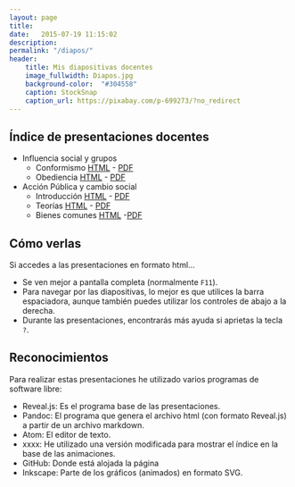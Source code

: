 ```yaml
---
layout: page
title:  
date:   2015-07-19 11:15:02
description:
permalink: "/diapos/"
header:
    title: Mis diapositivas docentes
    image_fullwidth: Diapos.jpg
    background-color:  "#304558"
    caption: StockSnap
    caption_url: https://pixabay.com/p-699273/?no_redirect
---
```



## Índice de presentaciones docentes

- Influencia social y grupos
     - Conformismo [HTML](http://jmunoz298.github.io/Presentaciones/Conformismo.html) - [PDF](http://jmunoz298.github.io/Presentaciones/Conformismo.pdf)
     - Obediencia [HTML](http://jmunoz298.github.io/Presentaciones/Obediencia.html) - [PDF](http://jmunoz298.github.io/Presentaciones/Obediencia.pdf)
- Acción Pública y cambio social
     - Introducción [HTML](http://jmunoz298.github.io/Presentaciones/Introducción.html) - [PDF](http://jmunoz298.github.io/Presentaciones/Introducción.pdf)
     - Teorías [HTML](http://jmunoz298.github.io/Presentaciones/Teorías.html) - [PDF](http://jmunoz298.github.io/Presentaciones/Teorías.pdf)
     - Bienes comunes [HTML](http://jmunoz298.github.io/Presentaciones/BienesComunes.html) -[PDF](http://jmunoz298.github.io/Presentaciones/BienesComunes.pdf)

## Cómo verlas
Si accedes a las presentaciones en formato html...

- Se ven mejor a pantalla completa (normalmente `F11`).
- Para navegar por las diapositivas, lo mejor es que utilices la barra espaciadora, aunque también puedes utilizar los controles de abajo a la derecha.
- Durante las presentaciones, encontrarás más ayuda si aprietas la tecla `?`.


## Reconocimientos
Para realizar estas presentaciones he utilizado varios programas de software libre:


- Reveal.js: Es el programa base de las presentaciones.
- Pandoc: El programa que genera el archivo html (con formato Reveal.js) a partir de un archivo markdown.
- Atom: El editor de texto.
- xxxx: He utilizado una versión modificada para mostrar el índice en la base de las animaciones.
- GitHub: Donde está alojada la página
- Inkscape: Parte de los gráficos (animados) en formato SVG.
